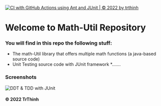 [![CI with GitHub Actions using Ant and JUnit | © 2022 by trthinh](https://github.com/noday-off/math-util/actions/workflows/ci-junit.yml/badge.svg)](https://github.com/noday-off/math-util/actions/workflows/ci-junit.yml)
# Welcome to Math-Util Repository 
### You will find in this repo the following stuff:
* The math-Util library that offers multiple math functions (a java-based source code)
* Unit Testing source code with JUnit framework
*.......

### Screenshots
![DDT & TDD with JUnit](https://github.com/noday-off/math-util/blob/main/images/DDT%20with%20JUnit.jpg)

#### © 2022 TrThinh